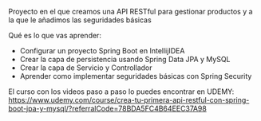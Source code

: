 Proyecto en el que creamos una API RESTful para gestionar productos y a la que le añadimos las seguridades básicas

Qué es lo que vas aprender:
 - Configurar un proyecto Spring Boot en IntellijIDEA
 - Crear la capa de persistencia usando Spring Data JPA y MySQL
 - Crear la capa de Servicio y Controllador
 - Aprender como implementar seguridades básicas con Spring Security

El curso con los videos paso a paso lo puedes encontrar en UDEMY:
https://www.udemy.com/course/crea-tu-primera-api-restful-con-spring-boot-jpa-y-mysql/?referralCode=78BDA5FC4B64EEC37A98

